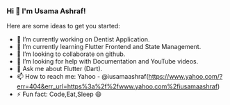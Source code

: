 ### Hi 👋 I'm Usama Ashraf!


Here are some ideas to get you started:

- 🔭 I’m currently working on Dentist Application.
- 🌱 I’m currently learning Flutter Frontend and State Management.
- 👯 I’m looking to collaborate on github.
- 🤔 I’m looking for help with Documentation and YouTube videos.
- 💬 Ask me about Flutter (Dart).
- 📫 How to reach me: Yahoo - @iusamaashraf(https://www.yahoo.com/?err=404&err_url=https%3a%2f%2fwww.yahoo.com%2fiusamaashraf)
- ⚡ Fun fact: Code,Eat,Sleep 😄
